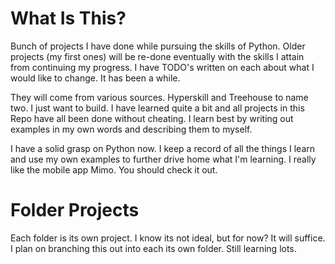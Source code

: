 # What Is This?

Bunch of projects I have done while pursuing the skills of Python. Older projects (my first ones) will be re-done eventually with the skills I attain from continuing my progress. I have TODO's written on each about what I would like to change. It has been a while.

They will come from various sources. Hyperskill and Treehouse to name two. I just want to build. I have learned quite a bit and all projects in this Repo have all been done without cheating. I learn best by writing out examples in my own words and describing them to myself.

I have a solid grasp on Python now. I keep a record of all the things I learn and use my own examples to further drive home what I'm learning. I really like the mobile app Mimo. You should check it out.

# Folder Projects

Each folder is its own project. I know its not ideal, but for now? It will suffice. I plan on branching this out into each its own folder. Still learning lots.
